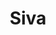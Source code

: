 ---
layout: doctor
profilePic : https://images.rawpixel.com/image_png_800/cHJpdmF0ZS9sci9pbWFnZXMvd2Vic2l0ZS8yMDIzLTA4L3Jhd3BpeGVsb2ZmaWNlNl9hX3Bob3RvX29mX2FfbWlkZGxlX2FnZV9tYWxlX2luZGlhbl9kb2N0b3JfaXNvbF8wZTAzNGE0YS1iMWU1LTQxOTEtYmU0Zi1iYmE2NWJkMjNmMmEucG5n.png
title: Siva
specialties: Surgeon
description: TEST
yearsOfExp: 12
location: BB  Kulam
contact: 9078563412
hospitalName: ESI Hospital
avl_days: Madurai
_id: 65f2e6858b085c05a210753c
---